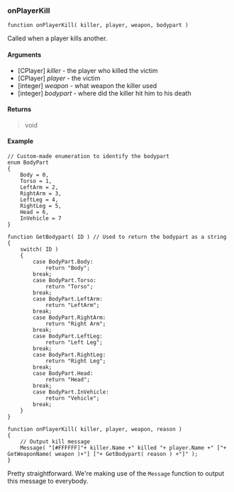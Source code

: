 ### onPlayerKill
```Squirrel
function onPlayerKill( killer, player, weapon, bodypart )
```

Called when a player kills another.

#### Arguments

- [CPlayer] *killer* - the player who killed the victim
- [CPlayer] *player* - the victim
- [integer] *weapon* - what weapon the killer used
- [integer] *bodypart* - where did the killer hit him to his death

#### Returns

> void

#### Example
```Squirrel
// Custom-made enumeration to identify the bodypart
enum BodyPart
{
    Body = 0,
    Torso = 1,
    LeftArm = 2,
    RightArm = 3,
    LeftLeg = 4,
    RightLeg = 5,
    Head = 6,
    InVehicle = 7
}

function GetBodypart( ID ) // Used to return the bodypart as a string
{
    switch( ID )
    {
        case BodyPart.Body:
            return "Body";
        break;
        case BodyPart.Torso:
            return "Torso";
        break;
        case BodyPart.LeftArm:
            return "LeftArm";
        break;
        case BodyPart.RightArm:
            return "Right Arm";
        break;
        case BodyPart.LeftLeg:
            return "Left Leg";
        break;
        case BodyPart.RightLeg:
            return "Right Leg";
        break;
        case BodyPart.Head:
            return "Head";
        break;
        case BodyPart.InVehicle:
            return "Vehicle";
        break; 
    }
}

function onPlayerKill( killer, player, weapon, reason )
{
    // Output kill message
    Message( "[#FFFFFF]"+ killer.Name +" killed "+ player.Name +" ["+ GetWeaponName( weapon )+"] ["+ GetBodypart( reason ) +"]" );
}
```

Pretty straightforward. We're making use of the `Message` function to output this message to everybody.